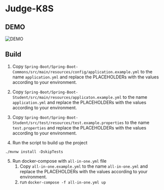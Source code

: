 # Judge-K8S

## DEMO
![DEMO](https://i.imgur.com/MZeadP5.png)

## Build

1. Copy `Spring-Boot/Spring-Boot-Commons/src/main/resources/config/application.example.yml` to the name `application.yml`
and replace the PLACEHOLDERs with the values according to your environment.
2. Copy `Spring-Boot/Spring-Boot-Student/src/main/resources/applicaton.example.yml` to the name `application.yml`
and replace the PLACEHOLDERs with the values according to your environment.
3. Copy `Spring-Boot/Spring-Boot-Student/src/test/resources/test.example.properties` to the name `test.properties`
and replace the PLACEHOLDERs with the values according to your environment.

4. Run the script to build up the project
```shell script
./mvnw install -DskipTests
```

5. Run docker-compose with `all-in-one.yml` file
    1. Copy `all-in-one.example.yml` to the name `all-in-one.yml`
       and replace the PLACEHOLDERs with the values according to your environment.
    2. run `docker-compose -f all-in-one.yml up`

